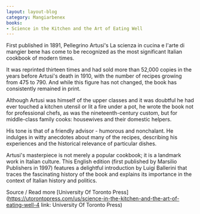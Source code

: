 ```yaml
---
layout: layout-blog
category: Mangiarbenex
books: 
- Science in the Kitchen and the Art of Eating Well
---
```

First published in 1891, Pellegrino Artusi's La scienza in cucina e l'arte di mangier bene has come to be recognized as the most significant Italian cookbook of modern times. 

It was reprinted thirteen times and had sold more than 52,000 copies in the years before Artusi's death in 1910, with the number of recipes growing from 475 to 790. And while this figure has not changed, the book has consistently remained in print.

Although Artusi was himself of the upper classes and it was doubtful he had ever touched a kitchen utensil or lit a fire under a pot, he wrote the book not for professional chefs, as was the nineteenth-century custom, but for middle-class family cooks: housewives and their domestic helpers. 

His tone is that of a friendly advisor - humorous and nonchalant. He indulges in witty anecdotes about many of the recipes, describing his experiences and the historical relevance of particular dishes.

Artusi's masterpiece is not merely a popular cookbook; it is a landmark work in Italian culture. This English edition (first published by Marsilio Publishers in 1997) features a delightful introduction by Luigi Ballerini that traces the fascinating history of the book and explains its importance in the context of Italian history and politics. 

Source / Read more [University Of Toronto Press](https://utorontopress.com/us/science-in-the-kitchen-and-the-art-of-eating-well-4
link: University Of Toronto Press)
